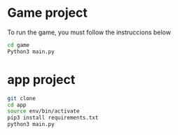 # Game project 

To run the game, you must follow the instruccions below

```sh
cd game
Python3 main.py
```

# app project

``` sh
git clone
cd app
source env/bin/activate
pip3 install requirements.txt
python3 main.py
```